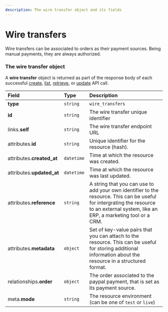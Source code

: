 ```yaml
---
description: The wire transfer object and its fields
---
```


# Wire transfers

Wire transfers can be associated to orders as their payment sources.
Being manual payments, they are always authorized.


### The wire transfer object

A **wire transfer** object is returned as part of the response body of each successful
[create](/api-reference/resources/wire_transfers/create_wire_transfer),
[list](/api-reference/resources/wire_transfers/list_wire_transfers),
[retrieve](/api-reference/resources/wire_transfers/retrieve_wire_transfer),
or [update](/api-reference/resources/wire_transfers/update_wire_transfer) API call.

| Field | Type | Description |
| :--- | :--- | :--- |
| **type** | `string` | `wire_transfers` |
| **id** | `string` | The wire transfer unique identifier |
| links.**self** | `string` | The wire transfer endpoint URL |
| attributes.**id** | `string` | Unique identifier for the resource (hash). |
| attributes.**created_at** | `datetime` | Time at which the resource was created. |
| attributes.**updated_at** | `datetime` | Time at which the resource was last updated. |
| attributes.**reference** | `string` | A string that you can use to add your own identifier to the resource. This can be useful for intergrating the resource to an external system, like an ERP, a marketing tool or a CRM. |
| attributes.**metadata** | `object` | Set of key-value pairs that you can attach to the resource. This can be useful for storing additional information about the resource in a structured format. |
| relationships.**order** | `object` | The order associated to the paypal payment, that is set as its payment source. |
| meta.**mode** | `string` | The resource environment \(can be one of `test` or `live`\) |
